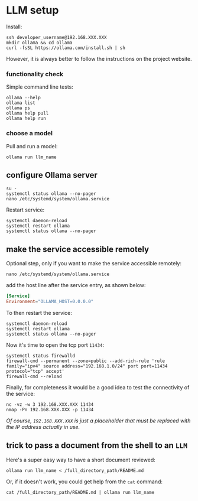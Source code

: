 # LLM setup

Install:

```shell
ssh developer_username@192.168.XXX.XXX
mkdir ollama && cd ollama
curl -fsSL https://ollama.com/install.sh | sh
```

However, it is always better to follow the instructions on the project website.

### functionality check

Simple command line tests:

```shell
ollama --help
ollama list
ollama ps
ollama help pull
ollama help run
```

### choose a model

Pull and run a model:

```shell
ollama run llm_name
```

## configure Ollama server

```shell
su -
systemctl status ollama --no-pager
nano /etc/systemd/system/ollama.service
```

Restart service:

```shell
systemctl daemon-reload
systemctl restart ollama
systemctl status ollama --no-pager
```

## make the service accessible remotely

Optional step, only if you want to make the service accessible remotely:

```shell
nano /etc/systemd/system/ollama.service
```

add the host line after the service entry, as shown below:

```conf
[Service]
Environment="OLLAMA_HOST=0.0.0.0"
```

To then restart the service:

```shell
systemctl daemon-reload
systemctl restart ollama
systemctl status ollama --no-pager
```

Now it's time to open the tcp port `11434`:

```shell
systemctl status firewalld
firewall-cmd --permanent --zone=public --add-rich-rule 'rule family="ipv4" source address="192.168.1.0/24" port port=11434 protocol="tcp" accept'
firewall-cmd --reload
```

Finally, for completeness it would be a good idea to test the connectivity of the service:

```shell
nc -vz -w 3 192.168.XXX.XXX 11434
nmap -Pn 192.168.XXX.XXX -p 11434
```

_Of course, `192.168.XXX.XXX` is just a placeholder that must be replaced with the IP address actually in use._

## trick to pass a document from the shell to an `LLM`

Here's a super easy way to have a short document reviewed:

```shell
ollama run llm_name < /full_directory_path/README.md
```

Or, if it doesn't work, you could get help from the `cat` command:

```shell
cat /full_directory_path/README.md | ollama run llm_name
```
